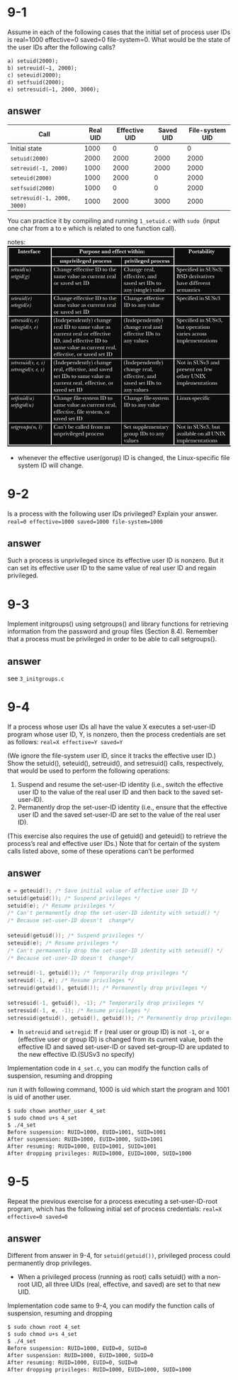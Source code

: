 # 9-1

Assume in each of the following cases that the initial set of process user IDs is real=1000 effective=0 saved=0 file-system=0. What would be the state of the user IDs after the following calls?

```
a) setuid(2000);
b) setreuid(–1, 2000);
c) seteuid(2000);
d) setfsuid(2000);
e) setresuid(–1, 2000, 3000);
```

## answer

| Call                          | Real UID | Effective UID | Saved UID | File-system UID |
| ----------------------------- | -------- | ------------- | --------- | --------------- |
| Initial state                 | 1000     | 0             | 0         | 0               |
| `setuid(2000)`              | 2000     | 2000          | 2000      | 2000            |
| `setreuid(-1, 2000)`        | 1000     | 2000          | 2000      | 2000            |
| `seteuid(2000)`             | 1000     | 2000          | 0         | 2000            |
| `setfsuid(2000)`            | 1000     | 0             | 0         | 2000            |
| `setresuid(-1, 2000, 3000)` | 1000     | 2000          | 3000      | 2000            |

You can practice it by compiling and running `1_setuid.c` with `sudo `(input one char from a to e which is related to one function call).

notes:
![alt text](image.png)

- whenever the effective user(gorup) ID is changed, the Linux-specific file system ID will change.

# 9-2

Is a process with the following user IDs privileged? Explain your answer.
`real=0 effective=1000 saved=1000 file-system=1000`

## answer

Such a process is unprivileged since its effective user ID is nonzero. But it can set its effective user ID to the same value of real user ID and regain privileged.

# 9-3

Implement initgroups() using setgroups() and library functions for retrieving information from the password and group files (Section 8.4). Remember that a process must be privileged in order to be able to call setgroups().

## answer

see `3_initgroups.c`

# 9-4

If a process whose user IDs all have the value X executes a set-user-ID program whose user ID, Y, is nonzero, then the process credentials are set as follows: `real=X effective=Y saved=Y`

(We ignore the file-system user ID, since it tracks the effective user ID.) Show the setuid(), seteuid(), setreuid(), and setresuid() calls, respectively, that would be used to perform the following operations:

1. Suspend and resume the set-user-ID identity (i.e., switch the effective user ID to the value of the real user ID and then back to the saved set-user-ID).
2. Permanently drop the set-user-ID identity (i.e., ensure that the effective user ID and the saved set-user-ID are set to the value of the real user ID).

(This exercise also requires the use of getuid() and geteuid() to retrieve the process’s real and effective user IDs.) Note that for certain of the system calls listed above, some of these operations can’t be performed

## answer
```c
e = geteuid(); /* Save initial value of effective user ID */
setuid(getuid()); /* Suspend privileges */
setuid(e); /* Resume privileges */
/* Can't permanently drop the set-user-ID identity with setuid() */
/* Because set-user-ID doesn't  change*/

seteuid(getuid()); /* Suspend privileges */
seteuid(e); /* Resume privileges */
/* Can't permanently drop the set-user-ID identity with seteuid() */
/* Because set-user-ID doesn't  change*/

setreuid(-1, getuid()); /* Temporarily drop privileges */
setreuid(-1, e); /* Resume privileges */
setreuid(getuid(), getuid()); /* Permanently drop privileges */

setresuid(-1, getuid(), -1); /* Temporarily drop privileges */
setresuid(-1, e, -1); /* Resume privileges */
setresuid(getuid(), getuid(), getuid()); /* Permanently drop privileges */
```
- In `setreuid` and `setregid`: If `r` (real user or group ID) is not `-1`, or `e` (effective user or group ID) is changed from its current value, both the effective ID and saved set-user-ID or saved set-group-ID are updated to the new effective ID.(SUSv3 no specify)


Implementation code in `4_set.c`, you can modify the function calls of suspension, resuming and dropping

run it with following command, 1000 is uid which start the program and 1001 is uid of another user.
```
$ sudo chown another_user 4_set
$ sudo chmod u+s 4_set
$ ./4_set 
Before suspension: RUID=1000, EUID=1001, SUID=1001
After suspension: RUID=1000, EUID=1000, SUID=1001
After resuming: RUID=1000, EUID=1001, SUID=1001
After dropping privileges: RUID=1000, EUID=1000, SUID=1000
```

# 9-5

Repeat the previous exercise for a process executing a set-user-ID-root program, which has the following initial set of process credentials: `real=X effective=0 saved=0`

## answer

Different from answer in 9-4, for `setuid(getuid())`, privileged process could permanently drop privileges. 
- When a privileged process (running as root) calls setuid() with a non-root UID, all three UIDs (real, effective, and saved) are set to that new UID.

Implementation code same to 9-4, you can modify the function calls of suspension, resuming and dropping
```
$ sudo chown root 4_set
$ sudo chmod u+s 4_set
$ ./4_set 
Before suspension: RUID=1000, EUID=0, SUID=0
After suspension: RUID=1000, EUID=1000, SUID=0
After resuming: RUID=1000, EUID=0, SUID=0
After dropping privileges: RUID=1000, EUID=1000, SUID=1000
```
